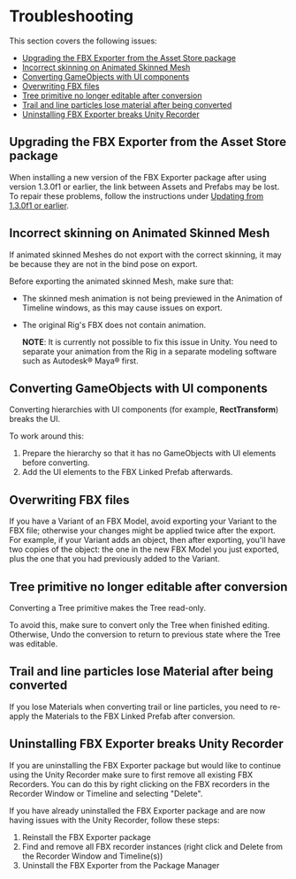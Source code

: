 # Troubleshooting

This section covers the following issues:

* [Upgrading the FBX Exporter from the Asset Store package](#AssetStoreToPackman)
* [Incorrect skinning on Animated Skinned Mesh](#SkinnedMeshExport)
* [Converting GameObjects with UI components](#ConvertUI)
* [Overwriting FBX files](#OverwritingFiles)
* [Tree primitive no longer editable after conversion](#EditableTree)
* [Trail and line particles lose material after being converted](#ParticlesLoseMaterial)
* [Uninstalling FBX Exporter breaks Unity Recorder](#BrokenRecorder)



<a name="AssetStoreToPackman"></a>

## Upgrading the FBX Exporter from the Asset Store package

When installing a new version of the FBX Exporter package after using version 1.3.0f1 or earlier, the link between Assets and Prefabs may be lost. To repair these problems, follow the instructions under [Updating from 1.3.0f1 or earlier](assetstoreUpgrade.md).



<a name="SkinnedMeshExport"></a>
## Incorrect skinning on Animated Skinned Mesh

If animated skinned Meshes do not export with the correct skinning, it may be because they are not in the bind pose on export.

Before exporting the animated skinned Mesh, make sure that:

* The skinned mesh animation is not being previewed in the Animation of Timeline windows, as this may cause issues on export.

* The original Rig's FBX does not contain animation. 
  
    **NOTE**: It is currently not possible to fix this issue in Unity. You need to separate your animation from the Rig in a separate modeling software such as Autodesk® Maya® first.



<a name="ConvertUI"></a>

## Converting GameObjects with UI components

Converting hierarchies with UI components (for example, **RectTransform**) breaks the UI. 

To work around this: 

1. Prepare the hierarchy so that it has no GameObjects with UI elements before converting.
2. Add the UI elements to the FBX Linked Prefab afterwards.



<a name="OverwritingFiles"></a>

## Overwriting FBX files

If you have a Variant of an FBX Model, avoid exporting your Variant to the FBX file; otherwise your changes might be applied twice after the export. For example, if your Variant adds an object, then after exporting, you'll have two copies of the object: the one in the new FBX Model you just exported, plus the one that you had previously added to the Variant.



<a name="EditableTree"></a>

## Tree primitive no longer editable after conversion

Converting a Tree primitive makes the Tree read-only.

To avoid this, make sure to convert only the Tree when finished editing. Otherwise, Undo the conversion to return to previous state where the Tree was editable.



<a name="ParticlesLoseMaterial"></a>

## Trail and line particles lose Material after being converted

If you lose Materials when converting trail or line particles, you need to re-apply the Materials to the FBX Linked Prefab after conversion.



<a name="BrokenRecorder"></a>

## Uninstalling FBX Exporter breaks Unity Recorder

If you are uninstalling the FBX Exporter package but would like to continue using the Unity Recorder make sure to first remove all existing FBX Recorders.
You can do this by right clicking on the FBX recorders in the Recorder Window or Timeline and selecting "Delete".

If you have already uninstalled the FBX Exporter package and are now having issues with the Unity Recorder, follow these steps:
1. Reinstall the FBX Exporter package
2. Find and remove all FBX recorder instances (right click and Delete from the Recorder Window and Timeline(s))
3. Uninstall the FBX Exporter from the Package Manager
